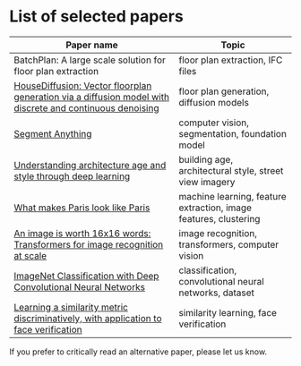 # List of selected papers

<!-- See paper list [here](https://docs.google.com/spreadsheets/d/1vR7EH5aT8ICmG1C7c_ktGog4Ncf_6DvltA_WCoka0Fc/edit#gid=389973789). -->

| Paper name | Topic | 
| --- | --- |
| BatchPlan: A large scale solution for floor plan extraction | floor plan extraction, IFC files | 
| [HouseDiffusion: Vector floorplan generation via a diffusion model with discrete and continuous denoising](https://arxiv.org/abs/2211.13287) | floor plan generation, diffusion models | 
| [Segment Anything](https://arxiv.org/abs/2304.02643) | computer vision, segmentation, foundation model | 
| [Understanding architecture age and style through deep learning](https://www.sciencedirect.com/science/article/pii/S0264275122002268?via%3Dihub) | building age, architectural style, street view imagery | 
| [What makes Paris look like Paris](http://graphics.cs.cmu.edu/projects/whatMakesParis/paris_sigg_reduced.pdf) | machine learning, feature extraction, image features, clustering | 
| [An image is worth 16x16 words: Transformers for image recognition at scale](https://arxiv.org/pdf/2010.11929.pdf) | image recognition, transformers, computer vision | 
| [ImageNet Classification with Deep Convolutional Neural Networks](https://proceedings.neurips.cc/paper/2012/file/c399862d3b9d6b76c8436e924a68c45b-Paper.pdf) | classification, convolutional neural networks, dataset | 
| [Learning a similarity metric discriminatively, with application to face verification](https://ieeexplore.ieee.org/document/1467314) | similarity learning, face verification |

If you prefer to critically read an alternative paper, please let us know.
